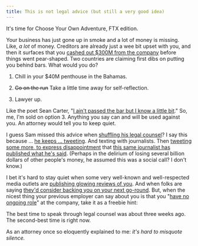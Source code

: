 ```yaml
---
title: This is not legal advice (but still a very good idea)
---
```


It's time for Choose Your Own Adventure, FTX edition.

Your business has just gone up in smoke and a lot of money is missing. Like, *a lot* of money. Creditors are already just a wee bit upset with you, and then it surfaces that you [cashed out $300M from the company](https://www.theblock.co/post/188526/bankman-fried-cashed-out-300-million-during-ftx-fundraise-last-year-wsj) before things went pear-shaped. Two countries are claiming first dibs on putting you behind bars. What would you do?

1.  Chill in your $40M penthouse in the Bahamas.
    
2.  ~~Go on the run~~ Take a little time away for self-reflection.
    
3.  Lawyer up.
    

Like the poet Sean Carter, "[I ain't passed the bar but I know a little bit](https://www.youtube.com/watch?v=3Ap5PUk6jWA&t=108)." So, me, I'm sold on option 3. Anything you say can and will be used against you.  An attorney would tell you to keep quiet. 

I guess Sam missed this advice when [shuffling his legal counsel](https://www.google.com/url?q=https://www.semafor.com/article/11/17/2022/sam-bankman-fried-parts-ways-with-paul-weiss-lawyers&sa=D&source=docs&ust=1669045585580724&usg=AOvVaw0jZBrzmg0iQD55RNdUz30-)? I say this because … [he keeps … tweeting](https://twitter.com/SBF_FTX/status/1592567502911205377). And texting with journalists. Then [tweeting some more, to express disappointment](https://twitter.com/SBF_FTX/status/1593014934207881218) that [this same journalist has published what he's said](https://www.vox.com/future-perfect/23462333/sam-bankman-fried-ftx-cryptocurrency-effective-altruism-crypto-bahamas-philanthropy). (Perhaps in the delirium of losing several billion dollars of other people's money, he assumed this was a social call? I don't know.)

I bet it's hard to stay quiet when some very well-known and well-respected media outlets are [publishing glowing reviews of you](https://www.nytimes.com/2022/11/14/technology/ftx-sam-bankman-fried-crypto-bankruptcy.html). And when folks are saying [they'd consider backing you on your next go-round](https://www.theblock.co/post/187490/kevin-oleary-would-back-sam-bankman-fried-again-if-he-had-a-new-venture). But, when the nicest thing your previous employer can say about you is that you "[have no ongoing role](https://twitter.com/FTX_Official/status/1592985707819462657)" at the company, take it as a freebie hint:

The best time to speak through legal counsel was about three weeks ago. The second-best time is right now.

As an attorney once so eloquently explained to me: *it's hard to misquote silence.*
